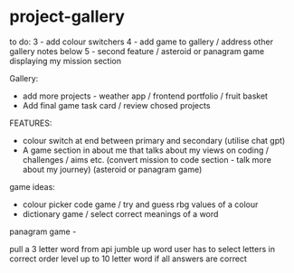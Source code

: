 # project-gallery

to do:
3 - add colour switchers
4 - add game to gallery / address other gallery notes below
5 - second feature / asteroid or panagram game displaying my mission section

Gallery:
- add more projects - weather app / frontend portfolio / fruit basket
- Add final game task card / review chosed projects

FEATURES:
- colour switch at end between primary and secondary (utilise chat gpt)
- A game section in about me that talks about my views on coding / challenges / aims etc. (convert mission to code section - talk more about my journey) (asteroid or panagram game)

game ideas:
- colour picker code game / try and guess rbg values of a colour
- dictionary game / select correct meanings of a word

panagram game - 

pull a 3 letter word from api 
jumble up word
user has to select letters in correct order
level up to 10 letter word if all answers are correct


